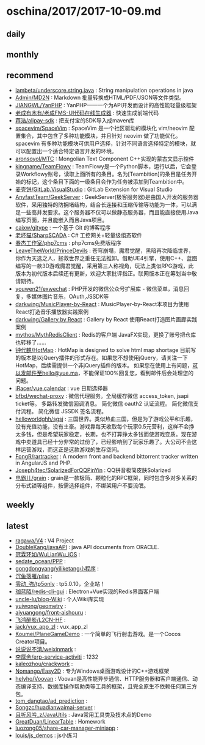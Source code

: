 # oschina/2017/2017-10-09.md



## daily



## monthly



## recommend

- [lambeta/underscore.string.java](http://git.oschina.net/lambeta/underscore.string.java) : String manipulation operations in java
- [Admin/MD2N](http://git.oschina.net/pwedutop_admin/MD2N) : Markdown 批量转换成HTML/PDF/JSON等文件类型。
- [JIANGWL/YanPHP](http://git.oschina.net/JIANGWL/YanPHP) : YanPHP——一个为API开发而设计的高性能轻量级框架
- [老成有木有/老成FMS-UI代码在线生成器](http://git.oschina.net/lcfms/lcfms) : 快速生成前端代码
- [蒋浩/alipay-sdk](http://git.oschina.net/howe/alipay-sdk) : 把支付宝的SDK导入成maven库
- [spacevim/SpaceVim](http://git.oschina.net/spacevim/SpaceVim) : SpaceVim 是一个社区驱动的模块化 vim/neovim 配置集合，其中包含了多种功能模块，并且针对 neovim 做了功能优化。spacevim 有多种功能模块可供用户选择，针对不同语言选择特定的模块，就可以配置出一个适合特定语言开发的环境。
- [aronsoyol/MTC](http://git.oschina.net/aronsoyol/MTC) : Mongolian Text Component C++实现的蒙古文显示控件
- [kingname/TeamFlowy](http://git.oschina.net/kingname/TeamFlowy) : TeamFlowy是一个Python脚本，运行以后，它会登录Workflowy账号，读取上面所有的条目。名为[Teambition]的条目是任务开始的标记，这个条目下面的一级条目会作为任务被添加到Teambition中。
- [麦壳饼/GitLab.VisualStudio](http://git.oschina.net/maikebing/GitLab.VisualStudio) : GitLab Extension for Visual Studio
- [AnyfastTeam/GeekServer](http://git.oschina.net/anyfast/GeekServer) : GeekServer(极客服务器)是由国人开发的服务器软件，采用独特的防拥堵结构，结合长连接和压缩传输等功能为一体，可以满足一些高并发要求。这个服务器不仅可以做静态服务器，而且能直接使用Java编写页面，并且能嵌入而且Java项目。
- [caixw/gitype](http://git.oschina.net/caixw/typing) : 一个基于 Git 的博客程序
- [老坏猫/SharpSCADA](http://git.oschina.net/LaoHuaiMiao/SharpSCADA) : C# 工控网关+轻量级组态软件
- [春杰工作室/php7cms](http://git.oschina.net/wchunjie/php7cms) : php7cms免费版程序
- [LeaveTheWorld/PrinceDevils](http://git.oschina.net/LeaveTheWorld/PrinceDevils) : 苍穹崩塌，魔君觉醒，黑暗再次降临世界，你作为天选之人，拯救世界之重任无法推卸。借助UE4引擎，使用C++、蓝图编写的一款3D游戏魔君觉醒，采用第三人称视角，玩法上类似RPG游戏，此版本为初代版本后续还有更新，欢迎大家批评指正。联网版本正在筹划当中敬请期待。
- [youwen21/exwechat](http://git.oschina.net/youwen21/exwechat) : PHP开发的微信公众号扩展库 - 微信菜单，消息回复，多媒体图片音乐，OAuth,JSSDK等
- [darkwing/MusicPlayer-by-React](http://git.oschina.net/darkwing/MusicPlayer-by-React) : MusicPlayer-by-React本项目为使用React打造音乐播放器实践案例
- [darkwing/Gallery by React](http://git.oschina.net/darkwing/Gallery-by-React) : Gallery by React 使用React打造图片画廊实践案例
- [mythos/MythRedisClient](http://git.oschina.net/kcp1104/MythRedisClient) : Redis的客户端 JavaFX实现，更换了账号把仓库也转移了......
- [钟代麒/HotMap](http://git.oschina.net/zhongdaiqi/HotMap) : HotMap is designed to solve html map shortage 目前写的版本是以jQuery插件的形式存在。如果您不想使用jQuery，请关注一下HotMap，后续需提供一个非jQuery插件的版本。 如果您在使用上有问题，可以发邮件至hello@yue.ma，不能保证100%回复您，看到邮件后会处理您的问题。
- [iRacer/vue.calendar](http://git.oschina.net/iracer/vue.calendar) : vue 日期选择器
- [bfbd/wechat-proxy](http://git.oschina.net/bfbd/wechat-proxy) : 微信代理服务。全局缓存微信 access_token, jsapi ticket等。 多路转发微信回调消息。 简化微信 oauth2 认证流程。 简化微信支付流程。 简化微信 JSSDK 签名流程。
- [helloworldghh/sgsj](http://git.oschina.net/helloworldghh/sgsj) : 三国世界。类似热血三国，但是为了游戏公平和乐趣，没有充值功能，没有土豪。游戏靠每天收取每个玩家0.5元营利，这样不会挣太多钱，但是希望玩家稳定，长期，也不打算挣太多钱而使游戏变质。现在游戏中卖道具已经十分非常的过份了，已经影响到了玩家乐趣了。大公司不会这样运营游戏，而这正是这款游戏的生存空间。
- [FongR/rartracker](http://git.oschina.net/511311/rartracker) : A modern front and backend bittorrent tracker written in AngularJS and PHP.
- [Joseph4tec/SolarizedForQQPinYin](http://git.oschina.net/joseph4tec/SolarizedForQQPinYin) : QQ拼音极简皮肤Solarized
- [电霸儿/grain](http://git.oschina.net/dianbaer/grain) : grain是一款极简、颗粒化的RPC框架，同时包含多对多关系的分布式锁等组件，按需选择组件，不绑架用户不耍流氓。


## weekly



## latest

- [ragawa/V4](http://git.oschina.net/ragawa/V4) : V4 Project
- [DoubleKang/javaAPI](http://git.oschina.net/kangshan/javaAPI) : java API documents from ORACLE.
- [冠霖环如/WuLianWu_iOS](http://git.oschina.net/glhr/WuLianWu_iOS) : 
- [sedate_ocean/PPP](http://git.oschina.net/sedate_ocean/PPP) : 
- [gongdongyang/yiliketang小程序](http://git.oschina.net/gongdongyang/yiktxcx) : 
- [沉鱼落雁/plist](http://git.oschina.net/phlips/plist) : 
- [零动_強/tp5only](http://git.oschina.net/CMSLOVE/tp5only) : tp5.0.10，企业站！
- [珈蓝陌/redis-cli-gui](http://git.oschina.net/jialanmo/redis-cli-gui) : Electron+Vue实现的Redis界面客户端
- [uncle-lu/blog-Wiki](http://git.oschina.net/uncle-lu/blog-Wiki) : 个人Wiki库实现
- [yuiwong/geometry](http://git.oschina.net/yuiwong/geometry) : 
- [aiyuangong/front-aishouru](http://git.oschina.net/aiyuangong/aishouru) : 
- [飞鸿醉影/L2CN-HF](http://git.oschina.net/L2CN/L2CN-HF) : 
- [jack/vux_app_zl](http://git.oschina.net/wx12345/vux_app_zl) : vux_app_zl
- [Koumei/PlaneGameDemo](http://git.oschina.net/koumei-rin/PlaneGameDemo) : 一个简单的飞行射击游戏。是一个Cocos Creator项目。
- [说说说不清/weixinmark](http://git.oschina.net/whatwhatever/weixinmark) : 
- [李厚余/erp-service-activiti](http://git.oschina.net/51421/erp-service-activiti) : 1232
- [kaleozhou/crackwork](http://git.oschina.net/kaleozhou/crackwork) : 
- [Nomango/Easy2D](http://git.oschina.net/werelone/Easy2D) : 专为Windows桌面游戏设计的C++游戏框架
- [helyho/Voovan](http://git.oschina.net/helyho/Voovan) : Voovan是高性能异步通信、HTTP服务器和客户端通信、动态编译支持、数据库操作帮助类等工具的框架，且完全原生不依赖任何第三方包。
- [tom_dangtao/ad_prediction](http://git.oschina.net/cmclient/ad_prediction) : 
- [Songzc/huadianwaimai-server](http://git.oschina.net/szc982/huadianwaimai-server) : 
- [且听风吟_z/JavaUtils](http://git.oschina.net/oo1605/JavaUtils) : Java常用工具类及技术点的Demo
- [GreatDuan/LinearTable](http://git.oschina.net/itsl/LinearTable) : Homework
- [luozong05/share-car-manager-miniapp](http://git.oschina.net/luozong05/share-car-manager-miniapp) : 
- [louis/js_demos](http://git.oschina.net/budinger/js_demos) : js小练习